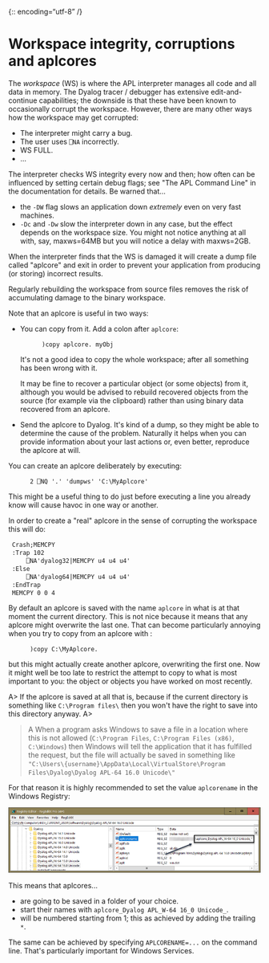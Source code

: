{:: encoding=“utf-8” /}

# Workspace integrity, corruptions and aplcores

The _workspace_ (WS) is where the APL interpreter manages all code and all data in memory. The Dyalog tracer / debugger has extensive edit-and-continue capabilities; the downside is that these have been known to occasionally corrupt the workspace. However, there are many other ways how the workspace may get corrupted:

* The interpreter might carry a bug.
* The user uses `⎕NA` incorrectly.
* WS FULL.
* ...

The interpreter checks WS integrity every now and then; how often can be influenced by setting certain debug flags; see "The APL Command Line" in the documentation for details. Be warned that...

* the `-DW` flag slows an application down _extremely_ even on very fast machines.
* `-Dc` and `-Dw` slow the interpreter down in any case, but the effect depends on the workspace size. You might not notice anything at all with, say, maxws=64MB but you will notice a delay with maxws=2GB.

When the interpreter finds that the WS is damaged it will create a dump file called "aplcore" and exit in order to prevent your application from producing (or storing) incorrect results.

Regularly rebuilding the workspace from source files removes the risk of accumulating damage to the binary workspace.

Note that an aplcore is useful in two ways: 

* You can copy from it.  Add a colon after `aplcore`:

  ~~~
        )copy aplcore. myObj
  ~~~

  It's not a good idea to copy the whole workspace; after all something has been wrong with it. 

  It may be fine to recover a particular object (or some objects) from it, although you would be advised to rebuild recovered objects from the source (for example via the clipboard) rather than using binary data recovered from an aplcore.

* Send the aplcore to Dyalog. It's kind of a dump, so they might be able to determine the cause of the problem. Naturally it helps when you can provide information about your last actions or, even better, reproduce the aplcore at will.

You can create an aplcore deliberately by executing:

~~~
      2 ⎕NQ '.' 'dumpws' 'C:\MyAplcore'
~~~

This might be a useful thing to do just before executing a line you already know will cause havoc in one way or another.

In order to create a "real" aplcore in the sense of corrupting the workspace this will do:

~~~
 Crash;MEMCPY
 :Trap 102
     ⎕NA'dyalog32|MEMCPY u4 u4 u4'
 :Else
     ⎕NA'dyalog64|MEMCPY u4 u4 u4'
 :EndTrap
 MEMCPY 0 0 4
 ~~~
 
 By default an aplcore is saved with the name `aplcore` in what is at that moment the current directory. This is not nice because it means that any aplcore might overwrite the last one. That can become particularly annoying when you try to copy from an aplcore with :
 
 ~~~
       )copy C:\MyAplcore.
 ~~~
 
 but this might actually create another aplcore, overwriting the first one. Now it might well be too late to restrict the attempt to copy to what is most important to you: the object or objects you have worked on most recently. 
 
A> If the aplcore is saved at all that is, because if the current directory is something like `C:\Program files\` then you won't have the right to save into this directory anyway.
A>
>A When a program asks Windows to save a file in a location where this is not allowed (`C:\Program Files`, `C:\Program Files (x86)`, `C:\Windows`) then Windows will tell the application that it has fulfilled the request, but the file will actually be saved in something like `"C:\Users\{username}\AppData\Local\VirtualStore\Program Files\Dyalog\Dyalog APL-64 16.0 Unicode\"`
 
 For that reason it is highly recommended to set the value `aplcorename` in the Windows Registry:

 ![Defining home and names of aplcores](images/aplcore_1.png)
 
 This means that aplcores...

* are going to be saved in a folder of your choice.
* start their names with `aplcore_Dyalog APL_W-64 16_0 Unicode_`.
* will be numbered starting from 1; this as achieved by adding the trailing `*`.

The same can be achieved by specifying `APLCORENAME=...` on the command line. That's particularly important for Windows Services.